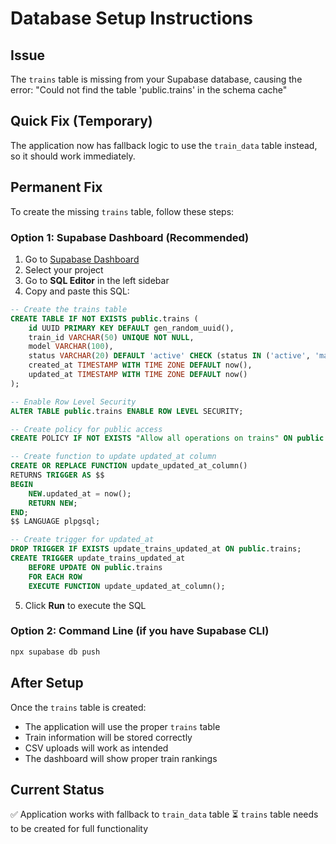 # Database Setup Instructions

## Issue
The `trains` table is missing from your Supabase database, causing the error: "Could not find the table 'public.trains' in the schema cache"

## Quick Fix (Temporary)
The application now has fallback logic to use the `train_data` table instead, so it should work immediately.

## Permanent Fix
To create the missing `trains` table, follow these steps:

### Option 1: Supabase Dashboard (Recommended)
1. Go to [Supabase Dashboard](https://supabase.com/dashboard)
2. Select your project
3. Go to **SQL Editor** in the left sidebar
4. Copy and paste this SQL:

```sql
-- Create the trains table
CREATE TABLE IF NOT EXISTS public.trains (
    id UUID PRIMARY KEY DEFAULT gen_random_uuid(),
    train_id VARCHAR(50) UNIQUE NOT NULL,
    model VARCHAR(100),
    status VARCHAR(20) DEFAULT 'active' CHECK (status IN ('active', 'maintenance', 'retired')),
    created_at TIMESTAMP WITH TIME ZONE DEFAULT now(),
    updated_at TIMESTAMP WITH TIME ZONE DEFAULT now()
);

-- Enable Row Level Security
ALTER TABLE public.trains ENABLE ROW LEVEL SECURITY;

-- Create policy for public access
CREATE POLICY IF NOT EXISTS "Allow all operations on trains" ON public.trains FOR ALL USING (true);

-- Create function to update updated_at column
CREATE OR REPLACE FUNCTION update_updated_at_column()
RETURNS TRIGGER AS $$
BEGIN
    NEW.updated_at = now();
    RETURN NEW;
END;
$$ LANGUAGE plpgsql;

-- Create trigger for updated_at
DROP TRIGGER IF EXISTS update_trains_updated_at ON public.trains;
CREATE TRIGGER update_trains_updated_at 
    BEFORE UPDATE ON public.trains 
    FOR EACH ROW 
    EXECUTE FUNCTION update_updated_at_column();
```

5. Click **Run** to execute the SQL

### Option 2: Command Line (if you have Supabase CLI)
```bash
npx supabase db push
```

## After Setup
Once the `trains` table is created:
- The application will use the proper `trains` table
- Train information will be stored correctly
- CSV uploads will work as intended
- The dashboard will show proper train rankings

## Current Status
✅ Application works with fallback to `train_data` table
⏳ `trains` table needs to be created for full functionality
